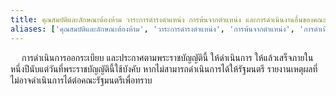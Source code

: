 ```yaml
---
title: คุณสมบัติและลักษณะต้องห้าม วาระการดํารงตําแหน่ง การพ้นจากตําแหน่ง และการดําเนินงานอื่นของคณะกรรมการผู้เชี่ยวชาญ พ.ศ. ๒๕๑๕
aliases: ['คุณสมบัติและลักษณะต้องห้าม', 'วาระการดํารงตําแหน่ง', 'การพ้นจากตําแหน่ง', 'การดําเนินงานอื่นของคณะกรรมการผู้เชี่ยวชาญ']
---
```



&emsp; การดำเนินการออกระเบียบ และประกาศตามพระราชบัญญัตินี้ ให้ดำเนินการ ให้แล้วเสร็จภายในหนึ่งปีนับแต่วันที่พระราชบัญญัตินี้ใช้บังคับ หากไม่สามารถดำเนินการได้ให้รัฐมนตรี รายงานเหตุผลที่ไม่อาจดำเนินการได้ต่อคณะรัฐมนตรีเพื่อทราบ